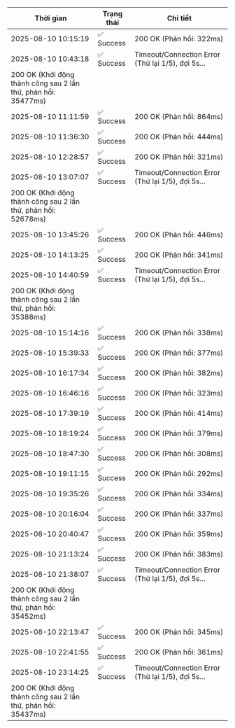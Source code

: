 | Thời gian | Trạng thái | Chi tiết |
|---|---|---|
| 2025-08-10 10:15:19 | ✅ Success | 200 OK (Phản hồi: 322ms) |
| 2025-08-10 10:43:18 | ✅ Success | Timeout/Connection Error (Thử lại 1/5), đợi 5s...
200 OK (Khởi động thành công sau 2 lần thử, phản hồi: 35477ms) |
| 2025-08-10 11:11:59 | ✅ Success | 200 OK (Phản hồi: 864ms) |
| 2025-08-10 11:36:30 | ✅ Success | 200 OK (Phản hồi: 444ms) |
| 2025-08-10 12:28:57 | ✅ Success | 200 OK (Phản hồi: 321ms) |
| 2025-08-10 13:07:07 | ✅ Success | Timeout/Connection Error (Thử lại 1/5), đợi 5s...
200 OK (Khởi động thành công sau 2 lần thử, phản hồi: 52678ms) |
| 2025-08-10 13:45:26 | ✅ Success | 200 OK (Phản hồi: 446ms) |
| 2025-08-10 14:13:25 | ✅ Success | 200 OK (Phản hồi: 341ms) |
| 2025-08-10 14:40:59 | ✅ Success | Timeout/Connection Error (Thử lại 1/5), đợi 5s...
200 OK (Khởi động thành công sau 2 lần thử, phản hồi: 35388ms) |
| 2025-08-10 15:14:16 | ✅ Success | 200 OK (Phản hồi: 338ms) |
| 2025-08-10 15:39:33 | ✅ Success | 200 OK (Phản hồi: 377ms) |
| 2025-08-10 16:17:34 | ✅ Success | 200 OK (Phản hồi: 382ms) |
| 2025-08-10 16:46:16 | ✅ Success | 200 OK (Phản hồi: 323ms) |
| 2025-08-10 17:39:19 | ✅ Success | 200 OK (Phản hồi: 414ms) |
| 2025-08-10 18:19:24 | ✅ Success | 200 OK (Phản hồi: 379ms) |
| 2025-08-10 18:47:30 | ✅ Success | 200 OK (Phản hồi: 308ms) |
| 2025-08-10 19:11:15 | ✅ Success | 200 OK (Phản hồi: 292ms) |
| 2025-08-10 19:35:26 | ✅ Success | 200 OK (Phản hồi: 334ms) |
| 2025-08-10 20:16:04 | ✅ Success | 200 OK (Phản hồi: 337ms) |
| 2025-08-10 20:40:47 | ✅ Success | 200 OK (Phản hồi: 359ms) |
| 2025-08-10 21:13:24 | ✅ Success | 200 OK (Phản hồi: 383ms) |
| 2025-08-10 21:38:07 | ✅ Success | Timeout/Connection Error (Thử lại 1/5), đợi 5s...
200 OK (Khởi động thành công sau 2 lần thử, phản hồi: 35452ms) |
| 2025-08-10 22:13:47 | ✅ Success | 200 OK (Phản hồi: 345ms) |
| 2025-08-10 22:41:55 | ✅ Success | 200 OK (Phản hồi: 361ms) |
| 2025-08-10 23:14:25 | ✅ Success | Timeout/Connection Error (Thử lại 1/5), đợi 5s...
200 OK (Khởi động thành công sau 2 lần thử, phản hồi: 35437ms) |
